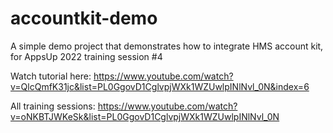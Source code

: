 # accountkit-demo
A simple demo project that demonstrates how to integrate HMS account kit, for AppsUp 2022 training session #4

Watch tutorial here: https://www.youtube.com/watch?v=QlcQmfK31jc&list=PL0GgovD1CglvpjWXk1WZUwlpINlNvl_0N&index=6

All training sessions: https://www.youtube.com/watch?v=oNKBTJWKeSk&list=PL0GgovD1CglvpjWXk1WZUwlpINlNvl_0N
